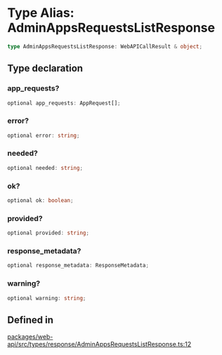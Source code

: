 # Type Alias: AdminAppsRequestsListResponse

```ts
type AdminAppsRequestsListResponse: WebAPICallResult & object;
```

## Type declaration

### app\_requests?

```ts
optional app_requests: AppRequest[];
```

### error?

```ts
optional error: string;
```

### needed?

```ts
optional needed: string;
```

### ok?

```ts
optional ok: boolean;
```

### provided?

```ts
optional provided: string;
```

### response\_metadata?

```ts
optional response_metadata: ResponseMetadata;
```

### warning?

```ts
optional warning: string;
```

## Defined in

[packages/web-api/src/types/response/AdminAppsRequestsListResponse.ts:12](https://github.com/slackapi/node-slack-sdk/blob/c15385ef93ccdde9702f52f7d1f445999203d794/packages/web-api/src/types/response/AdminAppsRequestsListResponse.ts#L12)
